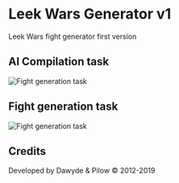 # Leek Wars Generator v1
Leek Wars fight generator first version

## AI Compilation task

![Fight generation task](https://github.com/leek-wars/leek-wars-generator-v1/blob/master/doc/compilation_task.svg)

## Fight generation task

![Fight generation task](https://github.com/leek-wars/leek-wars-generator-v1/blob/master/doc/fight_task.svg)

## Credits
Developed by Dawyde & Pilow © 2012-2019
